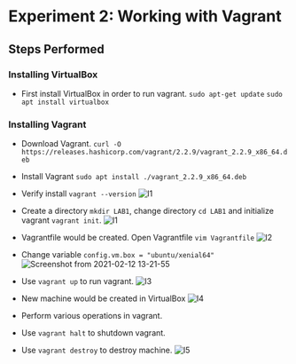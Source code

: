 # Experiment 2: Working with Vagrant

## Steps Performed

### Installing VirtualBox
 - First install VirtualBox in order to run vagrant.
    `sudo apt-get update`
    `sudo apt install virtualbox`

### Installing Vagrant  
 - Download Vagrant.
    `curl -O https://releases.hashicorp.com/vagrant/2.2.9/vagrant_2.2.9_x86_64.deb`

- Install Vagrant `sudo apt install ./vagrant_2.2.9_x86_64.deb`

- Verify install `vagrant --version`
![I1](https://user-images.githubusercontent.com/46739435/107741911-1734df00-6d34-11eb-9317-f3315b5d21c9.png)

- Create a directory `mkdir LAB1`, change directory `cd LAB1` and initialize vagrant `vagrant init`.
![I1](https://user-images.githubusercontent.com/46739435/107741911-1734df00-6d34-11eb-9317-f3315b5d21c9.png)

- Vagrantfile would be created. Open Vagrantfile `vim Vagrantfile`
![I2](https://user-images.githubusercontent.com/46739435/107741915-18660c00-6d34-11eb-954c-685685e9c527.png)



- Change variable `config.vm.box = "ubuntu/xenial64"`
![Screenshot from 2021-02-12 13-21-55](https://user-images.githubusercontent.com/46739435/107742584-4f88ed00-6d35-11eb-933a-ed3a3e9753b3.png)

- Use `vagrant up` to run vagrant.
![I3](https://user-images.githubusercontent.com/46739435/107741918-18fea280-6d34-11eb-949f-d54cebaf1abe.png)

- New machine would be created in VirtualBox
![I4](https://user-images.githubusercontent.com/46739435/107741919-19973900-6d34-11eb-9bcf-9965087ebac3.png)

- Perform various operations in vagrant.
- Use `vagrant halt` to shutdown vagrant.
- Use `vagrant destroy` to destroy machine.
![I5](https://user-images.githubusercontent.com/46739435/107741922-1ac86600-6d34-11eb-80ff-f96068e97377.png)
